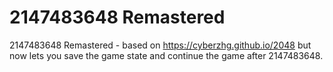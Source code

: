 # 2147483648 Remastered
2147483648 Remastered - based on https://cyberzhg.github.io/2048 but now lets you save the game state and continue the game after 2147483648.
